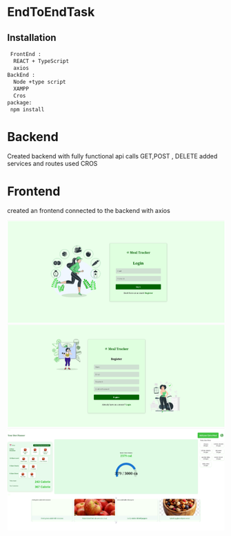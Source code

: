 # EndToEndTask

## Installation

     FrontEnd :
      REACT + TypeScript
      axios
    BackEnd :
      Node +type script
      XAMPP
      Cros
    package:
     npm install

# Backend 
   Created backend with fully functional api calls 
   GET,POST , DELETE 
   added services and routes 
   used CROS 

# Frontend
   created an frontend connected to the backend with axios 

 
   ![img](<photo/Screenshot From 2025-08-15 00-52-26.png>)
   ![img](<photo/Screenshot From 2025-08-15 00-52-32.png>)
     ![img](<photo/Screenshot From 2025-08-15 00-48-08.png>)
